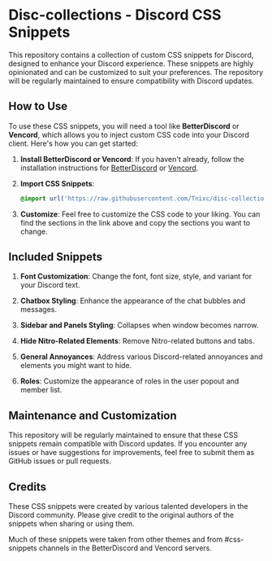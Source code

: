 # Disc-collections - Discord CSS Snippets

This repository contains a collection of custom CSS snippets for Discord, designed to enhance your Discord experience. These snippets are highly opinionated and can be customized to suit your preferences. The repository will be regularly maintained to ensure compatibility with Discord updates.

## How to Use

To use these CSS snippets, you will need a tool like **BetterDiscord** or **Vencord**, which allows you to inject custom CSS code into your Discord client. Here's how you can get started:

1. **Install BetterDiscord or Vencord**: If you haven't already, follow the installation instructions for [BetterDiscord](https://betterdiscord.app) or [Vencord](https://vencord.dev/).

2. **Import CSS Snippets**:
   ```css
   @import url('https://raw.githubusercontent.com/Tnixc/disc-collections/main/quickCss.css')
   ```

4. **Customize**: Feel free to customize the CSS code to your liking. You can find the sections in the link above and copy the sections you want to change.

## Included Snippets

1. **Font Customization**: Change the font, font size, style, and variant for your Discord text.

2. **Chatbox Styling**: Enhance the appearance of the chat bubbles and messages.

3. **Sidebar and Panels Styling**: Collapses when window becomes narrow.

4. **Hide Nitro-Related Elements**: Remove Nitro-related buttons and tabs.

5. **General Annoyances**: Address various Discord-related annoyances and elements you might want to hide.

6. **Roles**: Customize the appearance of roles in the user popout and member list.

## Maintenance and Customization

This repository will be regularly maintained to ensure that these CSS snippets remain compatible with Discord updates. If you encounter any issues or have suggestions for improvements, feel free to submit them as GitHub issues or pull requests.

## Credits

These CSS snippets were created by various talented developers in the Discord community. Please give credit to the original authors of the snippets when sharing or using them. 

Much of these snippets were taken from other themes and from #css-snippets channels in the BetterDiscord and Vencord servers.
